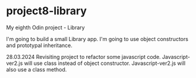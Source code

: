 # project8-library
My eighth Odin project - Library

I'm going to build a small Library app.
I'm going to use object constructors and prototypal inheritance.

28.03.2024
Revisiting project to refactor some javascript code.
Javascript-ver2.js will use class instead of object constructor.
Javascript-ver2.js will also use a class method.
